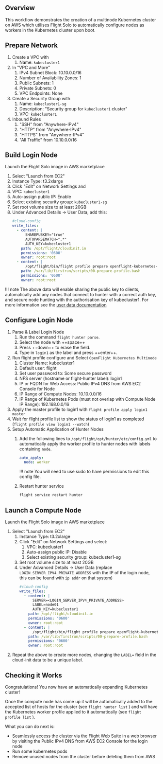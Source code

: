 ## Overview

This workflow demonstrates the creation of a multinode Kubernetes cluster on AWS which utilises Flight Solo to automatically configure nodes as workers in the Kubernetes cluster upon boot.

## Prepare Network

1. Create a VPC with
    1. Name: `kubecluster1`
1. In "VPC and More"
    1. IPv4 Subnet Block: 10.10.0.0/16
    1. Number of Availability Zones: 1
    1. Public Subnets: 1
    1. Private Subnets: 0
    1. VPC Endpoints: None
1. Create a Security Group with
    1. Name: `kubecluster1-sg`
    1. Description: "Security group for `kubecluster1` cluster"
    1. VPC: `kubecluster1`
1. Inbound Rules
    1. "SSH" from "Anywhere-IPv4"
    1. "HTTP" from "Anywhere-IPv4"
    1. "HTTPS" from "Anywhere-IPv4"
    1. "All Traffic" from 10.10.0.0/16

## Build Login Node

Launch the Flight Solo image in AWS marketplace

1. Select "Launch from EC2"
1. Instance Type: t3.2xlarge
1. Click "Edit" on Network Settings and
1. VPC: `kubecluster1`
1. Auto-assign public IP: Enable
1. Select existing security group: `kubecluster1-sg`
1. Set root volume size to at least 20GB
1. Under Advanced Details -> User Data, add this:
    ```yaml
    #cloud-config
    write_files:
      - content: |
          SHAREPUBKEY="true"
          AUTOPARSEMATCH=".*"
          AUTH_KEY=kubecluster1
        path: /opt/flight/cloudinit.in
        permissions: '0600'
        owner: root:root
      - content: |
          /opt/flight/bin/flight profile prepare openflight-kubernetes-multinode
        path: /var/lib/firstrun/scripts/00-prepare-profile.bash
        permissions: '0600'
        owner: root:root
    ```

!!! note
    The above data will enable sharing the public key to clients, automatically add any nodes that connect to hunter with a correct auth key, and secure node hunting with the authorisation key of kubecluster1. For more information see the [user data documentation](../../understand-solo/user-data.md)

## Configure Login Node

1. Parse & Label Login Node
    1. Run the command `flight hunter parse`.
    1. Select the node with ++space++
    1. Press ++down++ to erase the field.
    1. Type in `login1` as the label and press ++enter++.
1. Run flight profile configure and Select `OpenFlight Kubernetes Multinode`
    1. Cluster Name: kubecluster1
    1. Default user: flight
    1. Set user password to: Some secure password
    1. NFS server (hostname or flight-hunter label): login1
    1. IP or FQDN for Web Access: Public IPv4 DNS from AWS EC2 Console for Node
    1. IP Range of Compute Nodes: 10.10.0.0/16
    1. IP Range of Kubernetes Pods (must not overlap with Compute Node IP Range): 192.168.0.0/16
1. Apply the master profile to login1 with `flight profile apply login1 master`
1. Wait for flight profile list to show the status of login1 as completed (`flight profile view login1 --watch`) 
1. Setup Automatic Application of Hunter Nodes
    1. Add the following lines to `/opt/flight/opt/hunter/etc/config.yml` to automatically apply the worker profile to hunter nodes with labels containing `node`.
        ```yaml
        auto_apply:
          node: worker
        ```

        !!! note
            You will need to use sudo to have permissions to edit this config file.

    1. Restart hunter service
        ```bash
        flight service restart hunter
        ```

## Launch a Compute Node

Launch the Flight Solo image in AWS marketplace

1. Select "Launch from EC2"
    1. Instance Type: t3.2xlarge
    1. Click "Edit" on Network Settings and select:
        1. VPC: kubecluster1
        1. Auto-assign public IP: Disable
        1. Select existing security group: kubecluster1-sg
    1. Set root volume size to at least 20GB
    1. Under Advanced Details -> User Data (replace `LOGIN_SERVER_IPV4_PRIVATE_ADDRESS` with the IP of the login node, this can be found with `ip addr` on that system)
        ```yaml
        #cloud-config
        write_files:
          - content: |
              SERVER=<LOGIN_SERVER_IPV4_PRIVATE_ADDRESS>
              LABEL=node01
              AUTH_KEY=kubecluster1
            path: /opt/flight/cloudinit.in
            permissions: '0600'
            owner: root:root
          - content: |
              /opt/flight/bin/flight profile prepare openflight-kubernetes-multinode
            path: /var/lib/firstrun/scripts/00-prepare-profile.bash
            permissions: '0600'
            owner: root:root
        ```
1. Repeat the above to create more nodes, changing the `LABEL=` field in the cloud-init data to be a unique label.

## Checking it Works

Congratulations! You now have an automatically expanding Kubernetes cluster!

Once the compute node has come up it will be automatically added to the accepted list of hosts for
the cluster (see `flight hunter list` ) and will have the Kubernetes worker profile applied to it
automatically (see `flight profile list` ).

What you can do next is:

- Seamlessly access the cluster via the Flight Web Suite in a web browser by visiting the Public IPv4 DNS from AWS EC2 Console for the login node
- Run some kubernetes pods
- Remove unused nodes from the cluster before deleting them from AWS

